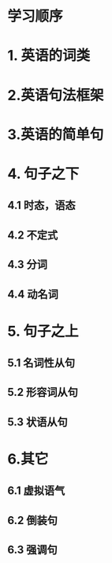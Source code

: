 # 学习顺序
# 1. 英语的词类
# 2.英语句法框架
# 3.英语的简单句

# 4. 句子之下
## 4.1 时态，语态
## 4.2 不定式
## 4.3 分词
## 4.4 动名词


# 5. 句子之上
## 5.1 名词性从句
## 5.2 形容词从句
## 5.3 状语从句

# 6.其它
## 6.1 虚拟语气
## 6.2 倒装句
## 6.3 强调句